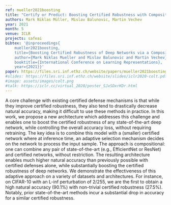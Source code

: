 ```yaml
---
ref: mueller2021boosting
title: "Certify or Predict: Boosting Certified Robustness with Compositional Architectures"
authors: Mark Niklas Müller, Mislav Balunovic, Martin Vechev
year: 2021
month: 5
venue: ICLR 
projects: safeai
bibtex: '@inproceedings{
	mueller2021boosting,
	title={Boosting Certified Robustness of Deep Networks via a Compositional Architecture},
	author={Mark Niklas Mueller and Mislav Balunovic and Martin Vechev},
	booktitle={International Conference on Learning Representations},
	year={2021}}'
paper: https://files.sri.inf.ethz.ch/website/papers/mueller2021boosting.pdf
#slides: https://files.sri.inf.ethz.ch/website/slides/iclr2020-colt.pdf
#image: assets/images/colt.png
#talk: https://iclr.cc/virtual_2020/poster_SJxSDxrKDr.html
---
```


A core challenge with existing certified defense mechanisms is that while they improve certified robustness, they also tend to drastically decrease natural accuracy, making it difficult to use these methods in practice. In this work, we propose a new architecture which addresses this challenge and enables one to boost the certified robustness of any state-of-the-art deep network, while controlling the overall accuracy loss, without requiring retraining. The key idea is to combine this model with a (smaller) certified network where at inference time, an adaptive selection mechanism decides on the network to process the input sample. The approach is compositional: one can combine any pair of state-of-the-art (e.g., EfficientNet or ResNet) and certified networks, without restriction. The resulting architecture enables much higher natural accuracy than previously possible with certified defenses alone, while substantially boosting the certified robustness of deep networks. We demonstrate the effectiveness of this adaptive approach on a variety of datasets and architectures.
For instance, on CIFAR-10 with an L-inf perturbation of 2/255, we are the first to obtain a high natural accuracy (90.1%) with non-trivial certified robustness (27.5%). Notably, prior state-of-the-art methods incur a substantial drop in accuracy for a similar certified robustness.

